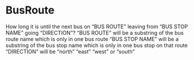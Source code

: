# BusRoute
How long it is until the next bus on “BUS ROUTE” leaving from “BUS STOP NAME” going “DIRECTION”?
“BUS ROUTE” will be a substring of the bus route name which is only in one bus route
“BUS STOP NAME” will be a substring of the bus stop name which is only in one bus stop on that route
“DIRECTION” will be “north” “east” “west” or “south”

